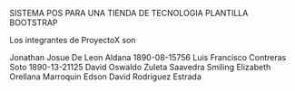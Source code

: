 SISTEMA POS PARA UNA TIENDA DE TECNOLOGIA
PLANTILLA BOOTSTRAP

Los integrantes de ProyectoX son 

Jonathan Josue De Leon Aldana  1890-08-15756
Luis Francisco Contreras Soto  1890-13-21125
David Oswaldo  Zuleta Saavedra
Smiling Elizabeth Orellana Marroquin
Edson David Rodriguez Estrada